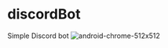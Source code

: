 # discordBot
Simple Discord bot
![android-chrome-512x512](https://user-images.githubusercontent.com/88385626/159167628-781217d5-b724-4593-9b46-e9bfea6da903.png)
